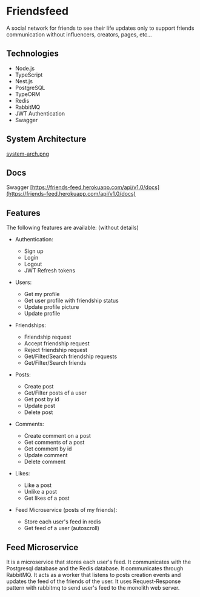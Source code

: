 # Friendsfeed

A social network for friends to see their life updates only to support friends communication without influencers, creators, pages, etc...

## Technologies

* Node.js
* TypeScript
* Nest.js
* PostgreSQL
* TypeORM
* Redis
* RabbitMQ
* JWT Authentication
* Swagger

## System Architecture

[system-arch.png](https://github.com/friendsfeed/raw/master/.github/system-arch.png)

## Docs

Swagger [https://friends-feed.herokuapp.com/api/v1.0/docs](https://friends-feed.herokuapp.com/api/v1.0/docs)

## Features

The following features are available: (without details)

* Authentication:
  * Sign up
  * Login
  * Logout
  * JWT Refresh tokens

* Users:
  * Get my profile
  * Get user profile with friendship status
  * Update profile picture
  * Update profile

* Friendships:
  * Friendship request
  * Accept friendship request
  * Reject friendship request
  * Get/Filter/Search friendship requests
  * Get/Filter/Search friends

* Posts:
  * Create post
  * Get/Filter posts of a user
  * Get post by id
  * Update post
  * Delete post

* Comments:
  * Create comment on a post
  * Get comments of a post
  * Get comment by id
  * Update comment
  * Delete comment

* Likes:
  * Like a post
  * Unlike a post
  * Get likes of a post

* Feed Microservice (posts of my friends):
  * Store each user's feed in redis
  * Get feed of a user (autoscroll)

## Feed Microservice

It is a microservice that stores each user's feed. It communicates with the Postgresql database and the Redis database. It communicates through RabbitMQ. It acts as a worker that listens to posts creation events and updates the feed of the friends of the user. It uses Request-Response pattern with rabbitmq to send user's feed to the monolith web server.
